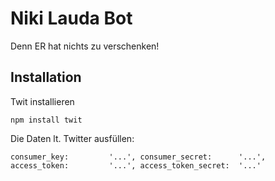 Niki Lauda Bot
==============

Denn ER hat nichts zu verschenken!

Installation
------------

Twit installieren

`npm install twit`

Die Daten lt. Twitter ausfüllen:

`consumer_key:         '...',
consumer_secret:      '...',
access_token:         '...',
access_token_secret:  '...'`